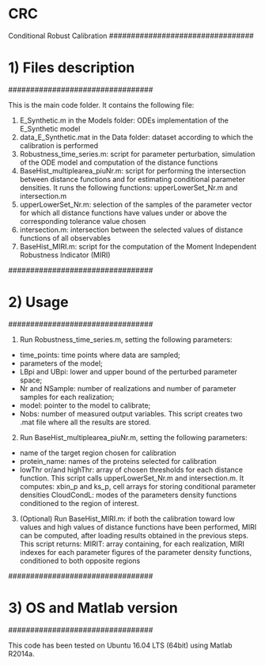 # CRC
Conditional Robust Calibration 
#################################
# 1) Files description
#################################


This is the main code folder. It contains the following file:

1. E_Synthetic.m in the Models folder: ODEs implementation of the E_Synthetic model  
2. data_E_Synthetic.mat in the Data folder: dataset according to which the calibration is performed
3. Robustness_time_series.m: script for parameter perturbation, simulation of the ODE model and computation of the distance functions
4. BaseHist_multiplearea_piuNr.m: script for performing the intersection between distance functions and for estimating conditional parameter densities. It runs the following functions: upperLowerSet_Nr.m and intersection.m
5. upperLowerSet_Nr.m: selection of the samples of the parameter vector for which all distance functions have values under or above the 
   corresponding tolerance value chosen
6. intersection.m: intersection between the selected values of distance functions of all observables 
7. BaseHist_MIRI.m: script for the computation of the Moment Independent Robustness Indicator (MIRI)



#################################
# 2) Usage
#################################

1. Run Robustness_time_series.m, setting the following parameters:
* time_points: time points where data are sampled;
* parameters of the model;
* LBpi and UBpi: lower and upper bound of the perturbed parameter space;
* Nr and NSample: number of realizations and number of parameter samples for each realization;
* model: pointer to the model to calibrate;
* Nobs: number of measured output variables.
This script creates two .mat file where all the results are stored.

2. Run BaseHist_multiplearea_piuNr.m, setting the following parameters:
* name of the target region chosen for calibration
* protein_name: names of the proteins selected for calibration
* lowThr or/and highThr: array of chosen thresholds for each distance function.
This script calls upperLowerSet_Nr.m and intersection.m.
It computes: xbin_p and ks_p, cell arrays for storing conditional parameter densities CloudCondL: modes of the parameters density functions conditioned to the region of interest. 

3. (Optional) Run BaseHist_MIRI.m: if both the calibration toward low values and high values of distance functions have been performed, MIRI can be computed, after loading results obtained in the previous steps. This script returns: MIRIT: array containing, for each realization, MIRI indexes for each parameter figures of the parameter density functions, conditioned to both opposite regions
           
        


#################################
# 3) OS and Matlab version
#################################

This code has been tested on Ubuntu 16.04 LTS (64bit) using Matlab R2014a.
